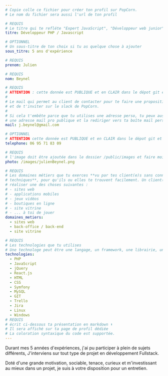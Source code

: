 ```yaml
---
# Copie colle ce fichier pour créer ton profil sur PopCorn.
# Le nom du fichier sera aussi l'url de ton profil

# REQUIS
# Le titre qui te refléte "Expert JavaScript", "Développeur web junior"
titre: Développeur PHP / Javascript

# OPTIONNEL
# Un sous-titre de ton choix si tu as quelque chose à ajouter
sous_titre: 5 ans d'expérience

# REQUIS
prenom: Julien

# REQUIS
nom: Beynel

# REQUIS
# ATTENTION : cette donnée est PUBLIQUE et en CLAIR dans le dépot git et sur le site
#
# Le mail qui permet au client de contacter pour te faire une proposition de projet
# et de t'inviter sur le slack de PopCorn.
#
# Si cela t'embête parce que tu utilises une adresse perso, tu peux aussi te créer
# une adresse mail pro publique et la rediriger vers ta boîte mail perso
mail: j.beynel@gmail.com

# OPTIONNEL
# ATTENTION cette donnée est PUBLIQUE et en CLAIR dans le dépot git et sur le site
telephone: 06 95 71 83 09

# REQUIS
# l'image doit être ajoutée dans le dossier /public/images et faire moins de 100ko ! Sa hauteur affichée sur le site sera de 300px, elle s'adaptera comme elle peut au responsive avec du css.
photo: /images/julienBeynel.png

# REQUIS
# Les domaines métiers que tu exerces **vu par tes client(e)s sans connaissances
# techniques**, pour qu'ils ou elles te trouvent facilement. Un client(e) veut par exemple
# réaliser une des choses suivantes :
# - sites web
# - applications mobiles
# - jeux vidéos
# - boutiques en ligne
# - site vitrine
# - ... à toi de jouer
domaines_metiers:
  - sites web
  - back-office / back-end
  - site vitrine

# REQUIS
# Les technologies que tu utilises
# Une technologe peut être une langage, un framework, une librairie, un CMS ...
technologies:
  - PHP
  - JavaScript
  - jQuery
  - React.js
  - HTML
  - CSS
  - Symfony
  - MySQL
  - GIT
  - Trello
  - Jira
  - Linux
  - Windows
# REQUIS
# écrit ci-dessous ta présentation en markdown ⬇️
# Il sera affiché sur ta page de profil dédiée
# La coloration syntaxique du code est supportée.
---
```


Durant mes 5 années d'expériences, j'ai pu participer à plein de sujets différents, J'interviens sur tout type de projet en développement Fullstack.

Doté d'une grande motivation, sociable, tenace, curieux et m'investissant au mieux dans un projet, je suis à votre disposition pour un entretien.
